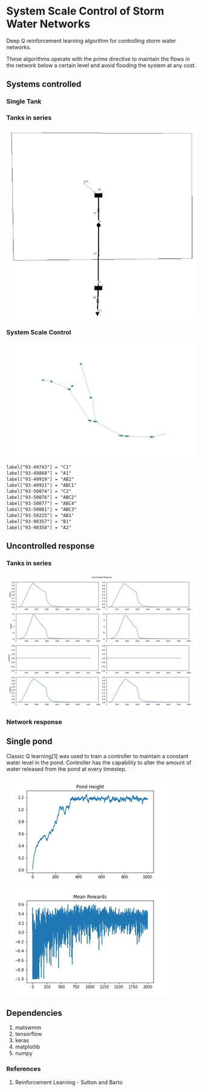 # System Scale Control of Storm Water Networks
Deep Q reinforcement learning algorithm for controlling storm water networks. 

These algorithms operate with the prime directive to maintain the flows in the network below a certain level and avoid flooding the system at any cost.

## Systems controlled

### Single Tank
### Tanks in series
![tanks_series](tanks_in_series/series_network.JPG "Tanks in series")
### System Scale Control

![aa_network](system_scale_control/system_network.png)

```
label["93-49743"] = "C1"
label["93-49868"] = "A1"
label["93-49919"] = "AB2"
label["93-49921"] = "ABC1"
label["93-50074"] = "C2"
label["93-50076"] = "ABC2"
label["93-50077"] = "ABC4"
label["93-50081"] = "ABC3"
label["93-50225"] = "AB1"
label["93-90357"] = "B1"
label["93-90358"] = "A2"
```


## Uncontrolled response

### Tanks in series
![uncon_response](tanks_in_series/series_uncontrolled.jpeg "Uncontrolled response during storm event")

### Network response


## Single pond
Classic Q learning[1] was used to train a controller to maintain a constant water level in the pond. Controller has the capability to alter the amount of water released from the pond at every timestep.

![singletank](single_tank/pond_height.jpg "Trained controller maintaining height")
![avg_reward](single_tank/mean_rewards.jpg "Improvement of average reward acheived by the agent per each episode")

## Dependencies
1. matswmm
2. tensorflow
3. keras
4. matplotlib
5. numpy

### References
1. Reinforcement Learning - Sutton and Barto
